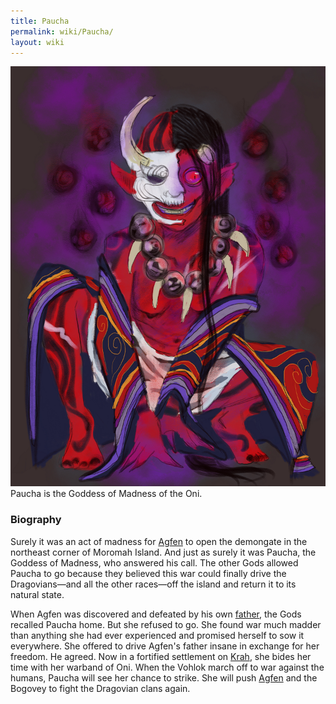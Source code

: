 ```yaml
---
title: Paucha
permalink: wiki/Paucha/
layout: wiki
---
```


![Paucha](Paucha.png "fig:Paucha") Paucha is the Goddess of Madness of
the Oni.

### Biography

Surely it was an act of madness for [Agfen](/wiki/Agfen "wikilink") to open
the demongate in the northeast corner of Moromah Island. And just as
surely it was Paucha, the Goddess of Madness, who answered his call. The
other Gods allowed Paucha to go because they believed this war could
finally drive the Dragovians—and all the other races—off the island and
return it to its natural state.

When Agfen was discovered and defeated by his own
[father](/wiki/Lir "wikilink"), the Gods recalled Paucha home. But she refused
to go. She found war much madder than anything she had ever experienced
and promised herself to sow it everywhere. She offered to drive Agfen's
father insane in exchange for her freedom. He agreed. Now in a fortified
settlement on [Krah](/wiki/Krah "wikilink"), she bides her time with her
warband of Oni. When the Vohlok march off to war against the humans,
Paucha will see her chance to strike. She will push
[Agfen](/wiki/Agfen "wikilink") and the Bogovey to fight the Dragovian clans
again.

